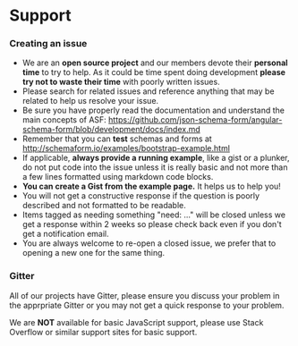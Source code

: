 Support
=============

### Creating an issue
- We are an **open source project** and our members devote their **personal time** to try to help. As it could be time spent doing development **please try not to waste their time** with poorly written issues.
- Please search for related issues and reference anything that may be related to help us resolve your issue.
- Be sure you have properly read the documentation and understand the main concepts of ASF: https://github.com/json-schema-form/angular-schema-form/blob/development/docs/index.md
- Remember that you can **test** schemas and forms at http://schemaform.io/examples/bootstrap-example.html
- If applicable, **always provide a running example**, like a gist or a plunker, do not put code into the issue unless it is really basic and not more than a few lines formatted using markdown code blocks.
- **You can create a Gist from the example page.** It helps us to help you!
- You will not get a constructive response if the question is poorly described and not formatted to be readable.
- Items tagged as needing something "need: ..." will be closed unless we get a response within 2 weeks so please check back even if you don't get a notification email.
- You are always welcome to re-open a closed issue, we prefer that to opening a new one for the same thing.

### Gitter
All of our projects have Gitter, please ensure you discuss your problem in the apprpriate Gitter or you may not get a quick response to your problem.

We are **NOT** available for basic JavaScript support, please use Stack Overflow or similar support sites for basic support.


